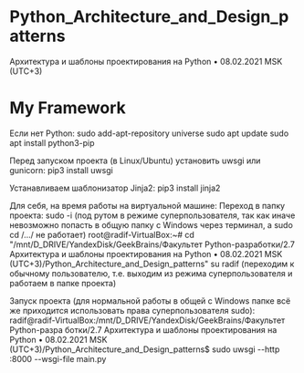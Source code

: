 # Python_Architecture_and_Design_patterns
Архитектура и шаблоны проектирования на Python • 08.02.2021 MSK (UTC+3)

# My Framework

Если нет Python:
sudo add-apt-repository universe
sudo apt update
sudo apt install python3-pip

Перед запуском проекта (в Linux/Ubuntu) установить uwsgi или gunicorn:
pip3 install uwsgi

Устанавливаем шаблонизатор Jinja2:
pip3 install jinja2

Для себя, на время работы на виртуальной машине:
Переход в папку проекта:
sudo -i (под рутом в режиме суперпользователя, так как иначе невозможно попасть в общую папку с Windows через терминал, а sudo cd /.../ не работает)
root@radif-VirtualBox:~# cd "/mnt/D_DRIVE/YandexDisk/GeekBrains/Факультет Python-разработки/2.7 Архитектура и шаблоны проектирования на Python • 08.02.2021 MSK (UTC+3)/Python_Architecture_and_Design_patterns"
su radif (переходим к обычному пользователю, т.е. выходим из режима суперпользователя и работаем в папке проекта)

Запуск проекта (для нормальной работы в общей с Windows папке всё же приходится использовать права суперпользователя sudo): 
radif@radif-VirtualBox:/mnt/D_DRIVE/YandexDisk/GeekBrains/Факультет Python-разра
ботки/2.7 Архитектура и шаблоны проектирования на Python • 08.02.2021 MSK (UTC+3)/Python_Architecture_and_Design_patterns$ 
sudo uwsgi --http :8000 --wsgi-file main.py

